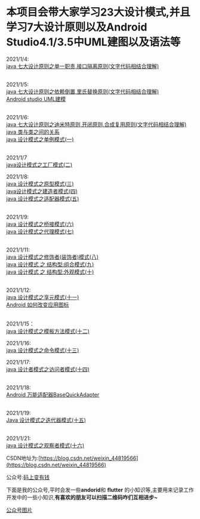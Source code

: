 # 本项目会带大家学习23大设计模式,并且学习7大设计原则以及Android Studio4.1/3.5中UML建图以及语法等


2021/1/4:<br>
[java 七大设计原则之单一职责,接口隔离原则(文字代码相结合理解)](https://blog.csdn.net/weixin_44819566/article/details/112178083)<br><br>

2021/1/5:<br>
[java 七大设计原则之依赖倒置,里氏替换原则(文字代码相结合理解)](https://blog.csdn.net/weixin_44819566/article/details/112187562)<br>
[Android studio UML建模](https://blog.csdn.net/weixin_44819566/article/details/112217439)<br><br>

2021/1/6:<br>
[java 七大设计原则之迪米特原则,开闭原则,合成复用原则(文字代码相结合理解)](https://blog.csdn.net/weixin_44819566/article/details/112257643)<br>
[java 类与类之间的关系](https://blog.csdn.net/weixin_44819566/article/details/112260425)<br>
[java 设计模式之单例模式(一)](https://blog.csdn.net/weixin_44819566/article/details/112280415)<br><br>

2021/1/7<br>
[java设计模式之工厂模式(二)](https://blog.csdn.net/weixin_44819566/article/details/112307879)<br>

2021/1/8:<br>
[java 设计模式之原型模式(三)](https://blog.csdn.net/weixin_44819566/article/details/112345042)<br>
[java设计模式之建造者模式(四)](https://blog.csdn.net/weixin_44819566/article/details/112356907)<br>
[java 设计模式之适配器模式(五)](https://blog.csdn.net/weixin_44819566/article/details/112365209)<br><br>

2021/1/9:<br>
[java 设计模式之桥接模式(六)](https://blog.csdn.net/weixin_44819566/article/details/112387613)<br>
[java 设计模式之代理模式(七)](https://blog.csdn.net/weixin_44819566/article/details/112390541)<br><br>

2021/1/11:<br>
[java 设计模式之修饰者(装饰者)模式(八)](https://blog.csdn.net/weixin_44819566/article/details/112461664)<br>
[java 设计模式 之 结构型:组合模式(九)](https://blog.csdn.net/weixin_44819566/article/details/112469634)<br>
[java 设计模式 之 结构型:外观模式(十)](https://blog.csdn.net/weixin_44819566/article/details/112476121)<br><br>

2021/1/12:<br>
[java 设计模式之享元模式(十一)](https://blog.csdn.net/weixin_44819566/article/details/112523407)<br>
[Android 如何改变应用图标](https://blog.csdn.net/weixin_44819566/article/details/112533812)<br><br>

2021/1/15：<br>
[java 设计模式之模板方法模式(十二)](https://blog.csdn.net/weixin_44819566/article/details/112651624)<br>

2021/1/16:<br>
[java 设计模式之命令模式(十三)](https://blog.csdn.net/weixin_44819566/article/details/112714972)<br>

2021/1/17:<br>
[java 设计者模式之访问者模式(十四)](https://blog.csdn.net/weixin_44819566/article/details/112746412)<br><br>

2021/1/18:<br>
[Android 万能适配器BaseQuickAdapter](https://blog.csdn.net/weixin_44819566/article/details/112789000)<br><br>

2021/1/19:<br>
[Java 设计模式之迭代器模式(十五)](https://blog.csdn.net/weixin_44819566/article/details/112816640)<br><br>

2021/1/21:<br>
[java 设计模式之观察者模式(十六)](https://blog.csdn.net/weixin_44819566/article/details/112938408)<br>



CSDN地址为:[https://blog.csdn.net/weixin_44819566](https://blog.csdn.net/weixin_44819566)

公众号:[码上变有钱](https://img-blog.csdnimg.cn/20201215103115324.jpg?x-oss-process=image/watermark,type_ZmFuZ3poZW5naGVpdGk,shadow_10,text_aHR0cHM6Ly9ibG9nLmNzZG4ubmV0L3dlaXhpbl80NDgxOTU2Ng==,size_16,color_FFFFFF,t_70)

下面是我的公众号,平时会发一些**andorid**和 **flutter** 的小知识等,主要用来记录工作开发中的一些小知识,**有喜欢的朋友可以扫描二维码咋们互相进步~**



[公众号图片](https://img-blog.csdnimg.cn/20201215103115324.jpg?x-oss-process=image/watermark,type_ZmFuZ3poZW5naGVpdGk,shadow_10,text_aHR0cHM6Ly9ibG9nLmNzZG4ubmV0L3dlaXhpbl80NDgxOTU2Ng==,size_16,color_FFFFFF,t_70)
